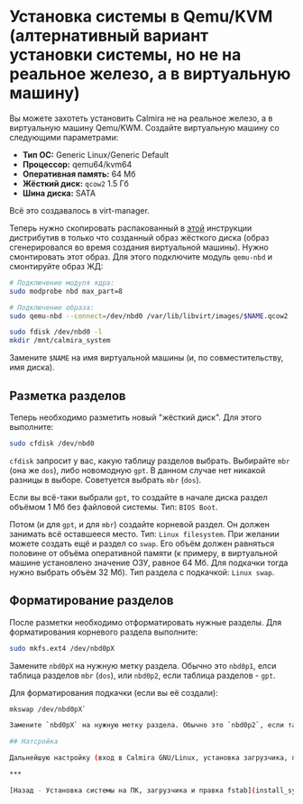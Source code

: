 # Установка системы в Qemu/KVM (алтернативный вариант установки системы, но не на реальное железо, а в виртуальную машину)

Вы можете захотеть установить Calmira не на реальное железо, а в виртуальную машину Qemu/KWM. Создайте виртуальную машину со следующими параметрами:

* **Тип ОС:** Generic Linux/Generic Default
* **Процессор:** qemu64/kvm64
* **Оперативная память:** 64 Мб
* **Жёсткий диск:** `qcow2` 1.5 Гб
* **Шина диска:** SATA

Всё это создавалось в virt-manager.

Теперь нужно скопировать распакованный в [этой](unpack.md) инструкции дистрибутив в только что созданный образ жёсткого диска (образ сгенерировался во время создания виртуальной машины). Нужно смонтировать этот образ. Для этого подключите модуль `qemu-nbd` и смонтируйте образ ЖД:

```bash
# Подключение модуля ядра:
sudo modprobe nbd max_part=8

# Подключение образа:
sudo qemu-nbd --connect=/dev/nbd0 /var/lib/libvirt/images/$NAME.qcow2

sudo fdisk /dev/nbd0 -l
mkdir /mnt/calmira_system
```

Замените `$NAME` на имя виртуальной машины (и, по совместительству, имя диска).

## Разметка разделов

Теперь необходимо разметить новый "жёсткий диск". Для этого выполните:

```bash
sudo cfdisk /dev/nbd0
```

`cfdisk` запросит у вас, какую таблицу разделов выбрать. Выбирайте `mbr` (она же `dos`), либо новомодную `gpt`. В данном случае нет никакой разницы в выборе. Советуется выбрать `mbr` (`dos`).

Если вы всё-таки выбрали `gpt`, то создайте в начале диска раздел объёмом 1 Мб без файловой системы. Тип: `BIOS Boot`.

Потом (и для `gpt`, и для `mbr`) создайте корневой раздел. Он должен занимать всё оставшееся место. Тип: `Linux filesystem`. При желании можете создать ещё и раздел со `swap`. Его объём должен равняться половине от объёма оперативной памяти (к примеру, в виртуальной машине установлено значение ОЗУ, равное 64 Мб. Для подкачки тогда нужно выбрать объём 32 Мб). Тип раздела с подкачкой: `Linux swap`.

## Форматирование разделов

После разметки необходимо отформатировать нужные разделы. Для форматирования корневого раздела выполните:

```bash
sudo mkfs.ext4 /dev/nbd0pX
```

Замените `nbd0pX` на нужную метку раздела. Обычно это `nbd0p1`, елси таблица разделов `mbr` (`dos`), или `nbd0p2`, если таблица разделов - `gpt`.

Для форматирования подкачки (если вы её создали):

```bash
mkswap /dev/nbd0pX`

Замените `nbd0pX` на нужную метку раздела. Обычно это `nbd0p2`, если таблица разделов `mbr` (`dos`), или `nbd0p3`, если таблица разделов - `gpt`.

## Натсройка

Дальнейшую настройку (вход в Calmira GNU/Linux, установка загрузчика, правка fstab) вы можете выполнить по [предыдущей инструкции](install_sys.md).

***

[Назад - Установка системы на ПК, загрузчика и правка fstab](install_sys.md)
